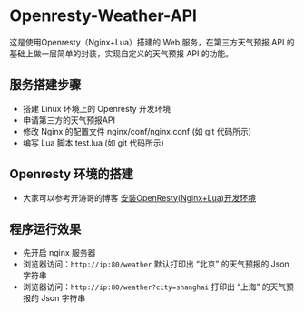# Openresty-Weather-API

这是使用Openresty（Nginx+Lua）搭建的 Web 服务，在第三方天气预报 API 的基础上做一层简单的封装，实现自定义的天气预报 API 的功能。


## 服务搭建步骤

* 搭建 Linux 环境上的 Openresty 开发环境
* 申请第三方的天气预报API
* 修改 Nginx 的配置文件 nginx/conf/nginx.conf (如 git 代码所示)
* 编写 Lua 脚本 test.lua (如 git 代码所示)


## Openresty 环境的搭建

* 大家可以参考开涛哥的博客 [安装OpenResty(Nginx+Lua)开发环境](http://jinnianshilongnian.iteye.com/blog/2186270)


## 程序运行效果

* 先开启 nginx 服务器
* 浏览器访问：`http://ip:80/weather` 默认打印出 “北京” 的天气预报的 Json 字符串
* 浏览器访问：`http://ip:80/weather?city=shanghai` 打印出 “上海” 的天气预报的 Json 字符串
